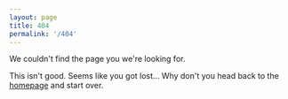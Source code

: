 ```yaml
---
layout: page
title: 404
permalink: '/404'
---
```


We couldn't find the page you we're looking for.

This isn't good. Seems like you got lost&hellip; Why don't you head back to the [homepage](/) and start over.
